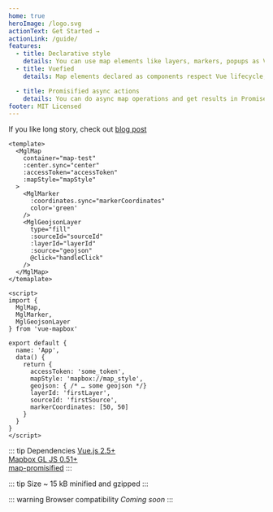 ```yaml
---
home: true
heroImage: /logo.svg
actionText: Get Started →
actionLink: /guide/
features:
  - title: Declarative style
    details: You can use map elements like layers, markers, popups as Vue components and control them via synchronized props
  - title: Vuefied
    details: Map elements declared as components respect Vue lifecycle, emit map events like Vue events and can be used in OOP-style

  - title: Promisified async actions
    details: You can do async map operations and get results in Promise without messing with map events and figuring out what action cause it
footer: MIT Licensed
---
```


If you like long story, check out [blog post](https://soal.red/reasoning-behind-vue-mapbox/)

```vue
<template>
  <MglMap
    container="map-test"
    :center.sync="center"
    :accessToken="accessToken"
    :mapStyle="mapStyle"
  >
    <MglMarker
      :coordinates.sync="markerCoordinates"
      color='green'
    />
    <MglGeojsonLayer
      type="fill"
      :sourceId="sourceId"
      :layerId="layerId"
      :source="geojson"
      @click="handleClick"
    />
  </MglMap>
</temaplate>

<script>
import {
  MglMap,
  MglMarker,
  MglGeojsonLayer
} from 'vue-mapbox'

export default {
  name: 'App',
  data() {
    return {
      accessToken: 'some_token',
      mapStyle: 'mapbox://map_style',
      geojson: { /* … some geojson */}
      layerId: 'firstLayer',
      sourceId: 'firstSource',
      markerCoordinates: [50, 50]
    }
  }
}
</script>
```

::: tip Dependencies
[Vue.js 2.5+](https://github.com/vuejs/vue)  
[Mapbox GL JS 0.51+](https://github.com/mapbox/mapbox-gl-js)  
[map-promisified](https://github.com/soal/map-promisified)
:::

::: tip Size
~ 15 kB minified and gzipped
:::

::: warning Browser compatibility
_Coming soon_
:::
